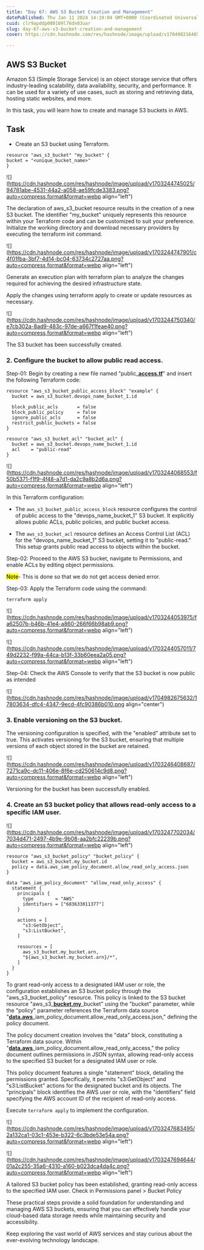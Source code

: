 ```yaml
---
title: "Day 67: AWS S3 Bucket Creation and Management"
datePublished: Thu Jan 11 2024 14:19:04 GMT+0000 (Coordinated Universal Time)
cuid: clr9apddp000109l76dn03uar
slug: day-67-aws-s3-bucket-creation-and-management
cover: https://cdn.hashnode.com/res/hashnode/image/upload/v1704982164651/06a04428-0dfc-448d-92e2-a61a66351a9b.jpeg

---
```


## AWS S3 Bucket

Amazon S3 (Simple Storage Service) is an object storage service that offers industry-leading scalability, data availability, security, and performance. It can be used for a variety of use cases, such as storing and retrieving data, hosting static websites, and more.

In this task, you will learn how to create and manage S3 buckets in AWS.

## Task

* Create an S3 bucket using Terraform.
    

```plaintext
resource "aws_s3_bucket" "my_bucket" { 
bucket = "<unique_bucket_name>" 
}
```

![](https://cdn.hashnode.com/res/hashnode/image/upload/v1703244745025/94781abe-4531-44a2-a058-ae59fcde3383.png?auto=compress,format&format=webp align="left")

The declaration of aws\_s3\_bucket resource results in the creation of a new S3 bucket. The identifier "my\_bucket" uniquely represents this resource within your Terraform code and can be customized to suit your preference. Initialize the working directory and download necessary providers by executing the terraform init command.

![](https://cdn.hashnode.com/res/hashnode/image/upload/v1703244747901/c4f01fba-3bf7-4d14-bc04-63734c2727aa.png?auto=compress,format&format=webp align="left")

Generate an execution plan with terraform plan to analyze the changes required for achieving the desired infrastructure state.

Apply the changes using terraform apply to create or update resources as necessary.

![](https://cdn.hashnode.com/res/hashnode/image/upload/v1703244750340/e7cb302a-8ad9-483c-97de-a667f1feae40.png?auto=compress,format&format=webp align="left")

The S3 bucket has been successfully created.

### **2\. Configure the bucket to allow public read access.**

Step-01: Begin by creating a new file named "public\_[**access.tf**](https://pmgoriya.hashnode.dev/aws-s3-bucket-creation-and-management-using-terraform#heading-2-configure-the-bucket-to-allow-public-read-access)" and insert the following Terraform code:

```plaintext
resource "aws_s3_bucket_public_access_block" "example" {
  bucket = aws_s3_bucket.devops_name_bucket_1.id

  block_public_acls       = false
  block_public_policy     = false
  ignore_public_acls      = false
  restrict_public_buckets = false
}

resource "aws_s3_bucket_acl" "bucket_acl" {
  bucket = aws_s3_bucket.devops_name_bucket_1.id
  acl    = "public-read"
}
```

![](https://cdn.hashnode.com/res/hashnode/image/upload/v1703244068553/f50b5371-f1f9-4f48-a7d1-da2c9a8b2d6a.png?auto=compress,format&format=webp align="left")

In this Terraform configuration:

* The `aws_s3_bucket_public_access_block` resource configures the control of public access to the "devops\_name\_bucket\_1" S3 bucket. It explicitly allows public ACLs, public policies, and public bucket access.
    
* The `aws_s3_bucket_acl` resource defines an Access Control List (ACL) for the "devops\_name\_bucket\_1" S3 bucket, setting it to "public-read." This setup grants public read access to objects within the bucket.
    

Step-02: Proceed to the AWS S3 bucket, navigate to Permissions, and enable ACLs by editing object permissions.

<mark>Note</mark>\- This is done so that we do not get access denied error.

Step-03: Apply the Terraform code using the command:

```plaintext
terraform apply
```

![](https://cdn.hashnode.com/res/hashnode/image/upload/v1703244053975/fa62507b-b46b-41e4-a860-266f66b98ab9.png?auto=compress,format&format=webp align="left")

![](https://cdn.hashnode.com/res/hashnode/image/upload/v1703244057011/749d2232-f99a-44ca-b13f-33b60eea2a05.png?auto=compress,format&format=webp align="left")

Step-04: Check the AWS Console to verify that the S3 bucket is now public as intended

![](https://cdn.hashnode.com/res/hashnode/image/upload/v1704982675632/17803634-dfc4-4347-9ecd-4fc90386b010.png align="center")

### **3\. Enable versioning on the S3 bucket.**

The versioning configuration is specified, with the "enabled" attribute set to true. This activates versioning for the S3 bucket, ensuring that multiple versions of each object stored in the bucket are retained.

![](https://cdn.hashnode.com/res/hashnode/image/upload/v1703246408687/7271ca9c-dc11-406e-8f6e-cd250614c9d8.png?auto=compress,format&format=webp align="left")

Versioning for the bucket has been successfully enabled.

### **4\. Create an S3 bucket policy that allows read-only access to a specific IAM user.**

![](https://cdn.hashnode.com/res/hashnode/image/upload/v1703247702034/7034d471-2497-4b9e-9b08-aa2bfc22239b.png?auto=compress,format&format=webp align="left")

```plaintext
resource "aws_s3_bucket_policy" "bucket_policy" {
  bucket = aws_s3_bucket.my_bucket.id
  policy = data.aws_iam_policy_document.allow_read_only_access.json
}

data "aws_iam_policy_document" "allow_read_only_access" {
  statement {
    principals {
      type        = "AWS"
      identifiers = ["683633011377"]
    }

    actions = [
      "s3:GetObject",
      "s3:ListBucket",
    ]

    resources = [
      aws_s3_bucket.my_bucket.arn,
      "${aws_s3_bucket.my_bucket.arn}/*",
    ]
  }
}
```

To grant read-only access to a designated IAM user or role, the configuration establishes an S3 bucket policy through the "aws\_s3\_bucket\_policy" resource. This policy is linked to the S3 bucket resource "aws\_s3\_[**bucket.my**](https://pmgoriya.hashnode.dev/aws-s3-bucket-creation-and-management-using-terraform#heading-2-configure-the-bucket-to-allow-public-read-access)\_bucket" using the "bucket" parameter, while the "policy" parameter references the Terraform data source "[**data.aws**](https://pmgoriya.hashnode.dev/aws-s3-bucket-creation-and-management-using-terraform#heading-2-configure-the-bucket-to-allow-public-read-access)\_iam\_policy\_document.allow\_read\_only\_access.json," defining the policy document.

The policy document creation involves the "data" block, constituting a Terraform data source. Within "[**data.aws**](https://pmgoriya.hashnode.dev/aws-s3-bucket-creation-and-management-using-terraform#heading-2-configure-the-bucket-to-allow-public-read-access)\_iam\_policy\_document.allow\_read\_only\_access," the policy document outlines permissions in JSON syntax, allowing read-only access to the specified S3 bucket for a designated IAM user or role.

This policy document features a single "statement" block, detailing the permissions granted. Specifically, it permits "s3:GetObject" and "s3:ListBucket" actions for the designated bucket and its objects. The "principals" block identifies the AWS user or role, with the "identifiers" field specifying the AWS account ID of the recipient of read-only access.

Execute `terraform apply` to implement the configuration.

![](https://cdn.hashnode.com/res/hashnode/image/upload/v1703247683495/2a132ca1-03c1-453e-b322-6c3bde53e54a.png?auto=compress,format&format=webp align="left")

![](https://cdn.hashnode.com/res/hashnode/image/upload/v1703247694644/01a2c255-35a6-4310-a160-b023dca4da4c.png?auto=compress,format&format=webp align="left")

A tailored S3 bucket policy has been established, granting read-only access to the specified IAM user. Check in Permissions panel &gt; Bucket Policy

These practical steps provide a solid foundation for understanding and managing AWS S3 buckets, ensuring that you can effectively handle your cloud-based data storage needs while maintaining security and accessibility.

Keep exploring the vast world of AWS services and stay curious about the ever-evolving technology landscape.